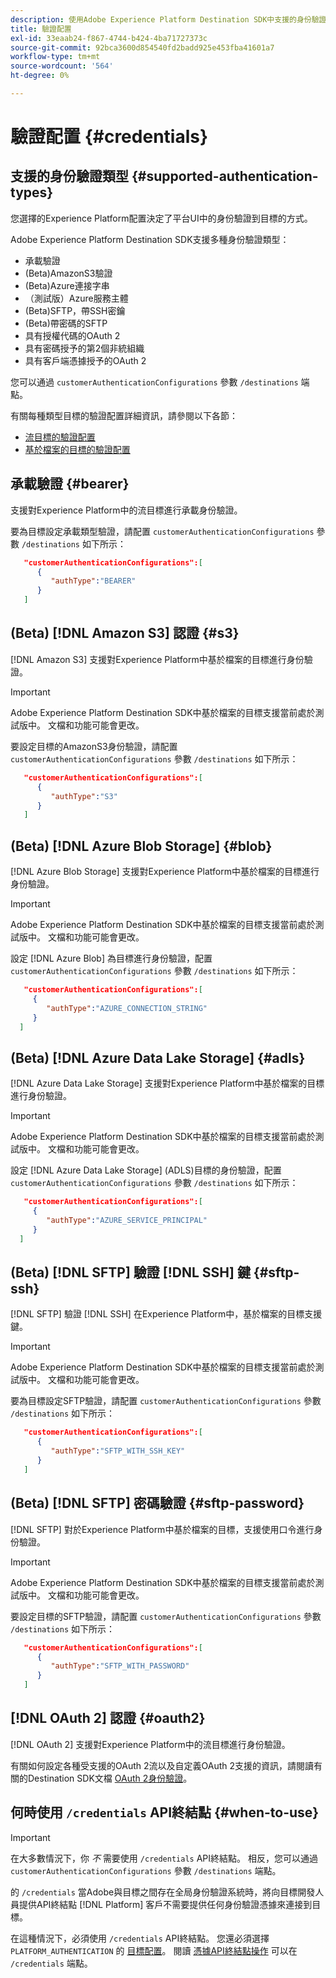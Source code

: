 ```yaml
---
description: 使用Adobe Experience Platform Destination SDK中支援的身份驗證配置來驗證用戶並將資料激活到目標終結點。
title: 驗證配置
exl-id: 33eaab24-f867-4744-b424-4ba71727373c
source-git-commit: 92bca3600d854540fd2badd925e453fba41601a7
workflow-type: tm+mt
source-wordcount: '564'
ht-degree: 0%

---
```


# 驗證配置 {#credentials}

## 支援的身份驗證類型 {#supported-authentication-types}

您選擇的Experience Platform配置決定了平台UI中的身份驗證到目標的方式。

Adobe Experience Platform Destination SDK支援多種身份驗證類型：

* 承載驗證
* (Beta)AmazonS3驗證
* (Beta)Azure連接字串
* （測試版）Azure服務主體
* (Beta)SFTP，帶SSH密鑰
* (Beta)帶密碼的SFTP
* 具有授權代碼的OAuth 2
* 具有密碼授予的第2個非統組織
* 具有客戶端憑據授予的OAuth 2

您可以通過 `customerAuthenticationConfigurations` 參數 `/destinations` 端點。

有關每種類型目標的驗證配置詳細資訊，請參閱以下各節：

* [流目標的驗證配置](destination-configuration.md#customer-authentication-configurations)
* [基於檔案的目標的驗證配置](file-based-destination-configuration.md#customer-authentication-configurations)

## 承載驗證 {#bearer}

支援對Experience Platform中的流目標進行承載身份驗證。

要為目標設定承載類型驗證，請配置 `customerAuthenticationConfigurations` 參數 `/destinations` 如下所示：

```json
   "customerAuthenticationConfigurations":[
      {
         "authType":"BEARER"
      }
   ]
```

## (Beta) [!DNL Amazon S3] 認證 {#s3}

[!DNL Amazon S3] 支援對Experience Platform中基於檔案的目標進行身份驗證。

>[!IMPORTANT]
>
>Adobe Experience Platform Destination SDK中基於檔案的目標支援當前處於測試版中。 文檔和功能可能會更改。

要設定目標的AmazonS3身份驗證，請配置 `customerAuthenticationConfigurations` 參數 `/destinations` 如下所示：

```json
   "customerAuthenticationConfigurations":[
      {
         "authType":"S3"
      }
   ]
```

## (Beta) [!DNL Azure Blob Storage] {#blob}

[!DNL Azure Blob Storage] 支援對Experience Platform中基於檔案的目標進行身份驗證。

>[!IMPORTANT]
>
>Adobe Experience Platform Destination SDK中基於檔案的目標支援當前處於測試版中。 文檔和功能可能會更改。

設定 [!DNL Azure Blob] 為目標進行身份驗證，配置 `customerAuthenticationConfigurations` 參數 `/destinations` 如下所示：

```json
   "customerAuthenticationConfigurations":[
     {
        "authType":"AZURE_CONNECTION_STRING"
     }
  ]
```

## (Beta) [!DNL Azure Data Lake Storage] {#adls}

[!DNL Azure Data Lake Storage] 支援對Experience Platform中基於檔案的目標進行身份驗證。

>[!IMPORTANT]
>
>Adobe Experience Platform Destination SDK中基於檔案的目標支援當前處於測試版中。 文檔和功能可能會更改。

設定 [!DNL Azure Data Lake Storage] (ADLS)目標的身份驗證，配置 `customerAuthenticationConfigurations` 參數 `/destinations` 如下所示：

```json
   "customerAuthenticationConfigurations":[
     {
        "authType":"AZURE_SERVICE_PRINCIPAL"
     }
  ]
```

## (Beta) [!DNL SFTP] 驗證 [!DNL SSH] 鍵 {#sftp-ssh}

[!DNL SFTP] 驗證 [!DNL SSH] 在Experience Platform中，基於檔案的目標支援鍵。

>[!IMPORTANT]
>
>Adobe Experience Platform Destination SDK中基於檔案的目標支援當前處於測試版中。 文檔和功能可能會更改。

要為目標設定SFTP驗證，請配置 `customerAuthenticationConfigurations` 參數 `/destinations` 如下所示：

```json
   "customerAuthenticationConfigurations":[
      {
         "authType":"SFTP_WITH_SSH_KEY"
      }
   ]
```

## (Beta) [!DNL SFTP] 密碼驗證 {#sftp-password}

[!DNL SFTP] 對於Experience Platform中基於檔案的目標，支援使用口令進行身份驗證。

>[!IMPORTANT]
>
>Adobe Experience Platform Destination SDK中基於檔案的目標支援當前處於測試版中。 文檔和功能可能會更改。

要設定目標的SFTP驗證，請配置 `customerAuthenticationConfigurations` 參數 `/destinations` 如下所示：

```json
   "customerAuthenticationConfigurations":[
      {
         "authType":"SFTP_WITH_PASSWORD"
      }
   ]
```

## [!DNL OAuth 2] 認證 {#oauth2}

[!DNL OAuth 2] 支援對Experience Platform中的流目標進行身份驗證。

有關如何設定各種受支援的OAuth 2流以及自定義OAuth 2支援的資訊，請閱讀有關的Destination SDK文檔 [OAuth 2身份驗證](./oauth2-authentication.md)。


## 何時使用 `/credentials` API終結點 {#when-to-use}

>[!IMPORTANT]
>
>在大多數情況下，你 *不* 需要使用 `/credentials` API終結點。 相反，您可以通過 `customerAuthenticationConfigurations` 參數 `/destinations` 端點。

的 `/credentials` 當Adobe與目標之間存在全局身份驗證系統時，將向目標開發人員提供API終結點 [!DNL Platform] 客戶不需要提供任何身份驗證憑據來連接到目標。

在這種情況下，必須使用 `/credentials` API終結點。 您還必須選擇 `PLATFORM_AUTHENTICATION` 的 [目標配置](./destination-configuration.md#destination-delivery)。 閱讀 [憑據API終結點操作](./credentials-configuration-api.md) 可以在 `/credentials` 端點。
